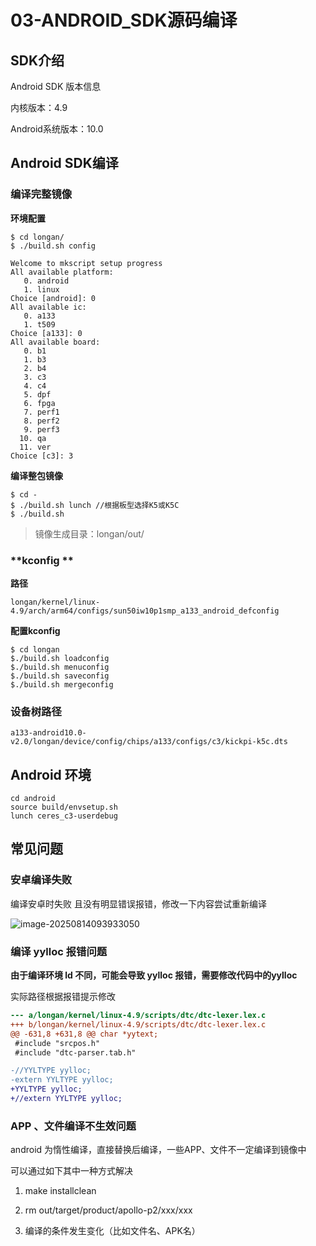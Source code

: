 # 03-ANDROID_SDK源码编译

## SDK介绍

Android SDK 版本信息

内核版本：4.9

Android系统版本：10.0



## Android SDK编译

### 编译完整镜像

**环境配置**

```
$ cd longan/
$ ./build.sh config

Welcome to mkscript setup progress
All available platform:
   0. android
   1. linux
Choice [android]: 0
All available ic:
   0. a133
   1. t509
Choice [a133]: 0
All available board:
   0. b1
   1. b3
   2. b4
   3. c3
   4. c4
   5. dpf
   6. fpga
   7. perf1
   8. perf2
   9. perf3
  10. qa
  11. ver
Choice [c3]: 3
```

**编译整包镜像**

```
$ cd - 
$ ./build.sh lunch //根据板型选择K5或K5C
$ ./build.sh
```

> 镜像生成目录：longan/out/



### **kconfig **

**路径**

```
longan/kernel/linux-4.9/arch/arm64/configs/sun50iw10p1smp_a133_android_defconfig
```

**配置kconfig**

```
$ cd longan
$./build.sh loadconfig
$./build.sh menuconfig
$./build.sh saveconfig
$./build.sh mergeconfig
```

### 设备树路径

``` 
a133-android10.0-v2.0/longan/device/config/chips/a133/configs/c3/kickpi-k5c.dts
```



## Android 环境

```
cd android
source build/envsetup.sh
lunch ceres_c3-userdebug
```



## 常见问题

### 安卓编译失败

编译安卓时失败 且没有明显错误报错，修改一下内容尝试重新编译

![image-20250814093933050](http://tanzhtanzh.oss-cn-shenzhen.aliyuncs.com/img/image-20250814093933050.png)



### 编译 yylloc 报错问题

**由于编译环境 ld 不同，可能会导致 yylloc 报错，需要修改代码中的yylloc**

实际路径根据报错提示修改

```diff
--- a/longan/kernel/linux-4.9/scripts/dtc/dtc-lexer.lex.c
+++ b/longan/kernel/linux-4.9/scripts/dtc/dtc-lexer.lex.c
@@ -631,8 +631,8 @@ char *yytext;
 #include "srcpos.h"
 #include "dtc-parser.tab.h"

-//YYLTYPE yylloc;
-extern YYLTYPE yylloc;
+YYLTYPE yylloc;
+//extern YYLTYPE yylloc;
```



### APP 、文件编译不生效问题

android 为惰性编译，直接替换后编译，一些APP、文件不一定编译到镜像中

可以通过如下其中一种方式解决

1. make installclean

2. rm out/target/product/apollo-p2/xxx/xxx

3. 编译的条件发生变化（比如文件名、APK名）

